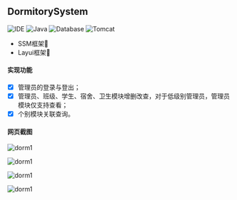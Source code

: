 ## DormitorySystem 
![IDE](https://img.shields.io/badge/IDE-IntelliJ%20IDEA-brightgreen.svg) ![Java](https://img.shields.io/badge/Java-17-blue) ![Database](https://img.shields.io/badge/MySQL-8-lightgrey) ![Tomcat](https://img.shields.io/badge/Tomcat-9-orange
)

- SSM框架🎨
- Layui框架🎄

#### 实现功能
- [x] 管理员的登录与登出；
- [x] 管理员、班级、学生、宿舍、卫生模块增删改查，对于低级别管理员，管理员模块仅支持查看；
- [x] 个别模块关联查询。

#### 网页截图
![dorm1](http://image.zxkidea.top/dorm1.png)

![dorm1](http://image.zxkidea.top/dorm2.png)

![dorm1](http://image.zxkidea.top/dorm3.png)

![dorm1](http://image.zxkidea.top/dorm4.png)